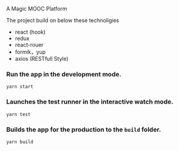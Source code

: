 A Magic MOOC Platform 

The project build on below these technoligies

* react (hook)
* redux
* react-rouer
* formik，yup
* axios (RESTfull Style)

### Run the app in the development mode.

`yarn start`

### Launches the test runner in the interactive watch mode.

`yarn test`

### Builds the app for the production to the `build` folder.
`yarn build`
